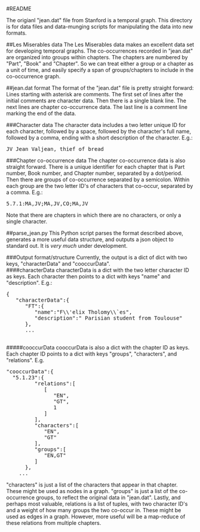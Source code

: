 #README


The origianl "jean.dat" file from Stanford is a temporal graph.  This directory is for data files and data-munging scripts for manipulating the data into new formats.

##Les Miserables data
The Les Miserables data makes an excellent data set for developing temporal graphs.  The co-occurrences recorded in "jean.dat" are organized into groups within chapters.  The chapters are numbered by "Part", "Book" and "Chapter".  So we can treat either a group or a chapter as a unit of time, and easily specify a span of groups/chapters to include in the co-occurrence graph.

##jean.dat format
The format of the "jean.dat" file is pretty straight forward:
Lines starting with asterisk are comments.
The first set of lines after the initial comments are character data.
Then there is a single blank line.  The next lines are chapter co-occurrence data.
The last line is a comment line marking the end of the data.

###Character data
The character data includes a two letter unique ID for each character, followed by a space, followed by the character's full name, followed by a comma, ending with a short description of the character.
E.g.:
<pre>JV Jean Valjean, thief of bread</pre>

###Chapter co-occurrence data
The chapter co-occurrence data is also straight forward.  There is a unique identifier for each chapter that is Part number, Book number, and Chapter number, separated by a dot/period.  Then there are groups of co-occurrence separated by a semicolon.
Within each group are the two letter ID's of characters that co-occur, separated by a comma.
E.g.:
<pre>5.7.1:MA,JV;MA,JV,CO;MA,JV</pre>
Note that there are chapters in which there are no characters, or only a single character.

##parse_jean.py
This Python script parses the format described above, generates a more useful data structure, and outputs a json object to standard out.  It is *very much* under development.  

###Output format/structure
Currently, the output is a dict of dict with two keys, "characterData" and "cooccurData".  
####characterData
characterData is a dict with the two letter character ID as keys.  Each character then points to a dict with keys "name" and "description".  E.g.:
<pre>{  
   "characterData":{  
      "FT":{  
         "name":"F\\'elix Tholomy\\`es",
         "description":" Parisian student from Toulouse"
      },
      ...
  </pre>

#####cooccurData
cooccurData is also a dict with the chapter ID as keys.  Each chapter ID points to a dict with keys "groups", "characters", and "relations". E.g.
<pre>
"cooccurData":{ 
  "5.1.23":{  
         "relations":[  
            [  
               "EN",
               "GT",
               1
            ]
         ],
         "characters":[  
            "EN",
            "GT"
         ],
         "groups":[  
            "EN,GT"
         ]
      },
    ...
</pre>
  "characters" is just a list of the characters that appear in that chapter.  These might be used as nodes in a graph.  "groups" is just a list of the co-occurrence groups, to reflect the original data in "jean.dat".  Lastly, and perhaps most valuable, relations is a list of tuples, with two character ID's and a weight of how many groups the two co-occur in.  These might be used as edges in a graph.  However, more useful will be a map-reduce of these relations from multiple chapters.
